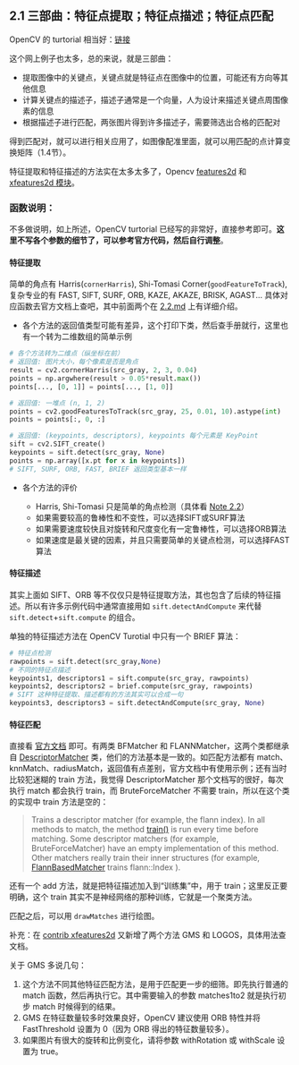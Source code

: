 ## 2.1 三部曲：特征点提取；特征点描述；特征点匹配

OpenCV 的 turtorial 相当好：[链接](https://docs.opencv.org/4.x/db/d27/tutorial_py_table_of_contents_feature2d.html)

这个网上例子也太多，总的来说，就是三部曲：

- 提取图像中的关键点，关键点就是特征点在图像中的位置，可能还有方向等其他信息
- 计算关键点的描述子，描述子通常是一个向量，人为设计来描述关键点周围像素的信息
- 根据描述子进行匹配，两张图片得到许多描述子，需要筛选出合格的匹配对

得到匹配对，就可以进行相关应用了，如图像配准里面，就可以用匹配的点计算变换矩阵（1.4节）。

特征提取和特征描述的方法实在太多太多了，Opencv [features2d](https://docs.opencv.org/4.x/d5/d51/group__features2d__main.html) 和 [xfeatures2d 模块](https://docs.opencv.org/4.x/d7/d7a/group__xfeatures2d__experiment.html)。

### 函数说明：

不多做说明，如上所述，OpenCV turtorial 已经写的非常好，直接参考即可。**这里不写各个参数的细节了，可以参考官方代码，然后自行调整**。

#### 特征提取

简单的角点有 Harris(`cornerHarris`), Shi-Tomasi Corner(`goodFeatureToTrack`), 复杂专业的有 FAST, SIFT, SURF, ORB, KAZE, AKAZE, BRISK, AGAST... 具体对应函数去官方文档上查吧，其中前面两个在 [2.2.md](./2.2.md) 上有详细介绍。

- 各个方法的返回值类型可能有差异，这个打印下类，然后查手册就行，这里也有一个转为二维数组的简单示例

```python
# 各个方法转为二维点（纵坐标在前）
# 返回值: 图片大小，每个像素是否是角点
result = cv2.cornerHarris(src_gray, 2, 3, 0.04)
points = np.argwhere(result > 0.05*result.max())
points[..., [0, 1]] = points[..., [1, 0]]

# 返回值: 一堆点 (n, 1, 2)
points = cv2.goodFeaturesToTrack(src_gray, 25, 0.01, 10).astype(int)
points = points[:, 0, :]

# 返回值: (keypoints, descriptors), keypoints 每个元素是 KeyPoint
sift = cv2.SIFT_create()
keypoints = sift.detect(src_gray, None)
points = np.array([x.pt for x in keypoints])
# SIFT, SURF, ORB, FAST, BRIEF 返回类型基本一样
```

- 各个方法的评价

  - Harris, Shi-Tomasi 只是简单的角点检测（具体看 [Note 2.2](./2.2.md)）
  - 如果需要较高的鲁棒性和不变性，可以选择SIFT或SURF算法
  - 如果需要速度较快且对旋转和尺度变化有一定鲁棒性，可以选择ORB算法
  - 如果速度是最关键的因素，并且只需要简单的关键点检测，可以选择FAST算法

#### 特征描述

其实上面如 SIFT、ORB 等不仅仅只是特征提取方法，其也包含了后续的特征描述。所以有许多示例代码中通常直接用如 `sift.detectAndCompute` 来代替 `sift.detect`+`sift.compute` 的组合。

单独的特征描述方法在 OpenCV Turotial 中只有一个 BRIEF 算法：

```python
# 特征点检测
rawpoints = sift.detect(src_gray,None)
# 不同的特征点描述
keypoints1, descriptors1 = sift.compute(src_gray, rawpoints)
keypoints2, descriptors2 = brief.compute(src_gray, rawpoints)
# SIFT 这种特征提取、描述都有的方法其实可以合成一句 
keypoints3, descriptors3 = sift.detectAndCompute(src_gray, None)
```

#### 特征匹配

直接看 [官方文档](https://docs.opencv.org/4.x/dc/dc3/tutorial_py_matcher.html) 即可。有两类 BFMatcher 和 FLANNMatcher，这两个类都继承自 [DescriptorMatcher](https://docs.opencv.org/4.x/db/d39/classcv_1_1DescriptorMatcher.html#a623a2b07755cf7fb1c79554af73cdbb0) 类，他们的方法基本是一致的。如匹配方法都有 match、knnMatch、radiusMatch，返回值有点差别，官方文档中有使用示例；还有当时比较犯迷糊的 train 方法，我觉得 DescriptorMatcher 那个文档写的很好，每次执行 match 都会执行 train，而 BruteForceMatcher 不需要 train，所以在这个类的实现中 train 方法是空的：

> Trains a descriptor matcher (for example, the flann index). In all methods to match, the method [train()](https://docs.opencv.org/4.x/db/d39/classcv_1_1DescriptorMatcher.html#a80e9fd98de5908f5348c17696eeb1a32 "Trains a descriptor matcher.") is run every time before matching. Some descriptor matchers (for example, BruteForceMatcher) have an empty implementation of this method. Other matchers really train their inner structures (for example, [FlannBasedMatcher](https://docs.opencv.org/4.x/dc/de2/classcv_1_1FlannBasedMatcher.html "Flann-based descriptor matcher.") trains flann::Index ).

还有一个 add 方法，就是把特征描述加入到“训练集”中，用于 train；这里反正要明确，这个 train 其实不是神经网络的那种训练，它就是一个聚类方法。

匹配之后，可以用 `drawMatches` 进行绘图。

补充：在 [contrib xfeatures2d](https://docs.opencv.org/4.x/db/dd9/group__xfeatures2d__match.html#gaaf19e0024c555f8d8982396376150288) 又新增了两个方法 GMS 和 LOGOS，具体用法查文档。

关于 GMS 多说几句：

1. 这个方法不同其他特征匹配方法，是用于匹配更一步的细筛。即先执行普通的 match 函数，然后再执行它。其中需要输入的参数 matches1to2 就是执行初步 match 时候得到的结果。
2. GMS 在特征数量较多时效果良好，OpenCV 建议使用 ORB 特性并将 FastThreshold 设置为 0（因为 ORB 得出的特征数量较多）。
3. 如果图片有很大的旋转和比例变化，请将参数 withRotation 或 withScale 设置为 true。
